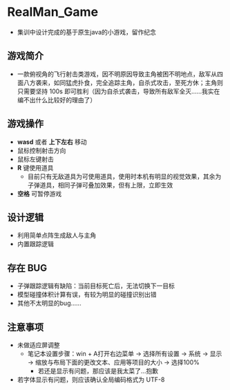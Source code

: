 # RealMan_Game
+ 集训中设计完成的基于原生java的小游戏，留作纪念

## 游戏简介
+ 一款俯视角的飞行射击类游戏，因不明原因导致主角被困不明地点，敌军从四面八方袭来，如同猛虎扑食，完全追踪主角，自杀式攻击，至死方休；主角则只需要坚持 100s 即可胜利（因为自杀式袭击，导致所有敌军全灭......我实在编不出什么比较好的理由了）

## 游戏操作
+ **wasd** 或者 **上下左右** 移动
+ 鼠标控制射击方向
+ 鼠标左键射击
+ **R** 键使用道具
  + 目前只有无敌道具为可使用道具，使用时本机有明显的视觉效果，其余为子弹道具，相同子弹可叠加效果，但有上限，立即生效
+ **空格** 可暂停游戏

## 设计逻辑
+ 利用简单点阵生成敌人与主角
+ 内置跟踪逻辑

## 存在 BUG
+ 子弹跟踪逻辑有缺陷：当前目标死亡后，无法切换下一目标
+ 模型碰撞体积计算有误，有较为明显的碰撞识别出错
+ 其他不太明显的bug......

## 注意事项
+ 未做适应屏调整
  + 笔记本设置步骤：win + A打开右边菜单 -> 选择所有设置 -> 系统 -> 显示 -> 缩放与布局下面的更改文本、应用等项目的大小 -> 选择100%
    + 若还是显示有问题，那应该是我太菜了...抱歉
+ 若字体显示有问题，则应该确认全局编码格式为 UTF-8